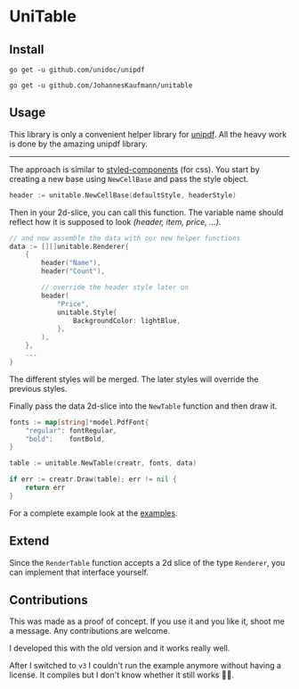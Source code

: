 # UniTable

## Install

```
go get -u github.com/unidoc/unipdf

go get -u github.com/JohannesKaufmann/unitable
```

## Usage

This library is only a convenient helper library for [unipdf](https://github.com/unidoc/unipdf). All the heavy work is done by the amazing unipdf library.

---

The approach is similar to [styled-components](https://styled-components.com/) (for css). You start by creating a new base using `NewCellBase` and pass the style object.

```go
header := unitable.NewCellBase(defaultStyle, headerStyle)
```

Then in your 2d-slice, you can call this function. The variable name should reflect how it is supposed to look _(header, item, price, ...)_.

```go
// and now assemble the data with our new helper functions
data := [][]unitable.Renderer{
    {
        header("Name"),
        header("Count"),

        // override the header style later on
        header(
            "Price",
            unitable.Style{
                BackgroundColor: lightBlue,
            },
        ),
    },
    ...
}
```

The different styles will be merged. The later styles will override the previous styles.

Finally pass the data 2d-slice into the `NewTable` function and then draw it.

```go
fonts := map[string]*model.PdfFont{
    "regular": fontRegular,
    "bold":    fontBold,
}

table := unitable.NewTable(creatr, fonts, data)

if err := creatr.Draw(table); err != nil {
    return err
}
```

For a complete example look at the [examples](/examples).

## Extend

Since the `RenderTable` function accepts a 2d slice of the type `Renderer`, you can implement that interface yourself.

## Contributions

This was made as a proof of concept. If you use it and you like it, shoot me a message. Any contributions are welcome.

I developed this with the old version and it works really well.

After I switched to `v3` I couldn't run the example anymore without having a license. It compiles but I don't know whether it still works 🤷‍♂️.
